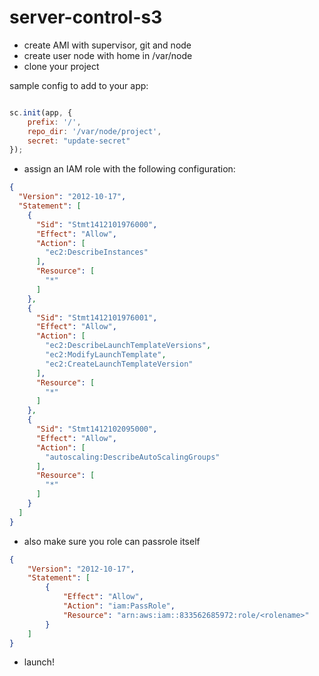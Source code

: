 # server-control-s3

* create AMI with supervisor, git and node
* create user node with home in /var/node
* clone your project

sample config to add to your app:

```javascript

sc.init(app, {
	prefix: '/',
    repo_dir: '/var/node/project',
    secret: "update-secret"
});

```

* assign an IAM role with the following configuration:
```json
{
  "Version": "2012-10-17",
  "Statement": [
    {
      "Sid": "Stmt1412101976000",
      "Effect": "Allow",
      "Action": [
        "ec2:DescribeInstances"
      ],
      "Resource": [
        "*"
      ]
    },
    {
      "Sid": "Stmt1412101976001",
      "Effect": "Allow",
      "Action": [
        "ec2:DescribeLaunchTemplateVersions",
        "ec2:ModifyLaunchTemplate",
        "ec2:CreateLaunchTemplateVersion"
      ],
      "Resource": [
        "*"
      ]
    },
    {
      "Sid": "Stmt1412102095000",
      "Effect": "Allow",
      "Action": [
        "autoscaling:DescribeAutoScalingGroups"
      ],
      "Resource": [
        "*"
      ]
    }
  ]
}
```

* also make sure you role can passrole itself
```json
{
    "Version": "2012-10-17",
    "Statement": [
        {
            "Effect": "Allow",
            "Action": "iam:PassRole",
            "Resource": "arn:aws:iam::833562685972:role/<rolename>"
        }
    ]
}
```

* launch!
